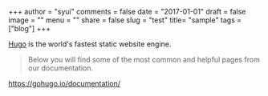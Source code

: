 +++
author = "syui"
comments = false
date = "2017-01-01"
draft = false
image = ""
menu = ""
share = false
slug = "test"
title= "sample"
tags = ["blog"]
+++

[Hugo](https://gohugo.io/documentation/) is the world's fastest static website engine. 

> Below you will find some of the most common and helpful pages from our documentation.

https://gohugo.io/documentation/

